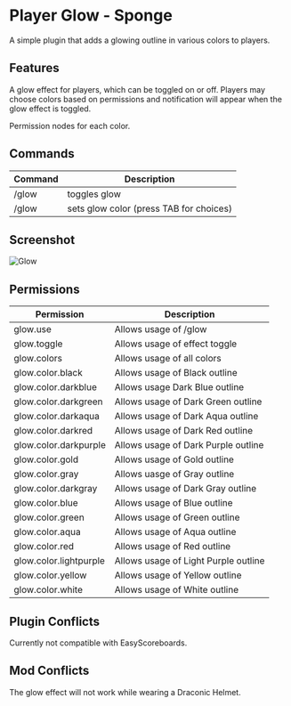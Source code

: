 # Player Glow - Sponge
A simple plugin that adds a glowing outline in various colors to players.


## Features
A glow effect for players, which can be toggled on or off. Players may choose colors based on permissions and notification will appear when the glow effect is toggled.

Permission nodes for each color.

## Commands
Command | Description
------------- | -------------
/glow | toggles glow
/glow <color> | sets glow color (press TAB for choices)

## Screenshot
![Glow](https://i.imgur.com/OF01znl.png)

## Permissions

Permission  | Description
------------- | -------------
glow.use | Allows usage of /glow
glow.toggle  | Allows usage of effect toggle
glow.colors  | Allows usage of all colors
glow.color.black | Allows usage of Black outline
glow.color.darkblue | Allows usage Dark Blue outline
glow.color.darkgreen | Allows usage of Dark Green outline
glow.color.darkaqua | Allows usage of Dark Aqua outline
glow.color.darkred | Allows usage of Dark Red outline
glow.color.darkpurple | Allows usage of Dark Purple outline
glow.color.gold | Allows usage of Gold outline
glow.color.gray | Allows uasge of Gray outline
glow.color.darkgray | Allows usage of Dark Gray outline
glow.color.blue | Allows usage of Blue outline
glow.color.green | Allows usage of Green outline
glow.color.aqua | Allows usage of Aqua outline
glow.color.red | Allows usage of Red outline
glow.color.lightpurple | Allows usage of Light Purple outline
glow.color.yellow | Allows usage of Yellow outline
glow.color.white | Allows usage of White outline

## Plugin Conflicts
Currently not compatible with EasyScoreboards.

## Mod Conflicts
The glow effect will not work while wearing a Draconic Helmet.
